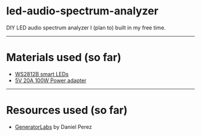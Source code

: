 # led-audio-spectrum-analyzer
DIY LED audio spectrum analyzer I (plan to) built in my free time.

---

# Materials used (so far)

* [WS2812B smart LEDs](https://www.amazon.de/gp/product/B07TJCVT29/ref=ppx_yo_dt_b_asin_title_o00_s00?ie=UTF8&psc=1)
* [5V 20A 100W Power adapter](https://www.amazon.de/gp/product/B078B5BWDF/ref=ppx_yo_dt_b_asin_title_o00_s00?ie=UTF8&psc=1)


---

# Resources used (so far)

* [GeneratorLabs](https://generatorlabs.wixsite.com/spectrum) by Daniel Perez
